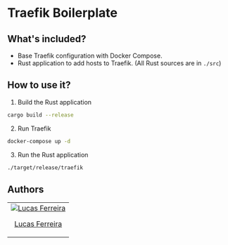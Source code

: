 # Traefik Boilerplate

## What's included?

- Base Traefik configuration with Docker Compose.
- Rust application to add hosts to Traefik. (All Rust sources are in `./src`)

## How to use it?

1. Build the Rust application

```bash
cargo build --release
```

2. Run Traefik

```bash
docker-compose up -d
```

3. Run the Rust application

```bash
./target/release/traefik
```

## Authors

<table>
  <tbody>
    <tr>
      <td align="center">
        <a href="https://github.com/luccasfr">
          <img src="https://github.com/luccasfr.png?size=100" alt="Lucas Ferreira" />
          <p>Lucas Ferreira</p>
        </a>
      </td>
    </tr>
  </tbody>
</table>
